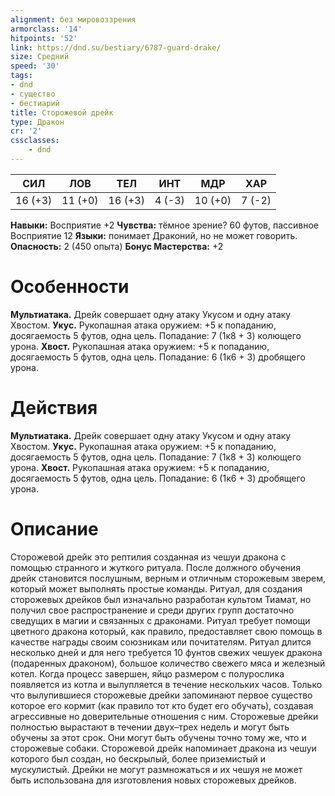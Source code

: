 ```yaml
---
alignment: без мировоззрения
armorclass: '14'
hitpoints: '52'
link: https://dnd.su/bestiary/6787-guard-drake/
size: Средний
speed: '30'
tags:
- dnd
- существо
- бестиарий
title: Сторожевой дрейк
type: Дракон
cr: '2'
cssclasses:
    - dnd
---
```



| СИЛ | ЛОВ | ТЕЛ | ИНТ | МДР | ХАР |
|---|---|---|---|---|---|
| 16 (+3) | 11 (+0) | 16 (+3) | 4 (-3) | 10 (+0) | 7 (-2) |
**Навыки:** Восприятие +2
**Чувства:** тёмное зрение? 60 футов, пассивное Восприятие 12
**Языки:** понимает Драконий, но не может говорить.
**Опасность:** 2 (450 опыта)
**Бонус Мастерства:** +2


# Особенности
**Мультиатака.** Дрейк совершает одну атаку Укусом и одну атаку Хвостом.
**Укус.** Рукопашная атака оружием: +5 к попаданию, досягаемость 5 футов, одна цель. Попадание: 7 (1к8 + 3) колющего урона.
**Хвост.** Рукопашная атака оружием: +5 к попаданию, досягаемость 5 футов, одна цель. Попадание: 6 (1к6 + 3) дробящего урона.


# Действия
**Мультиатака.** Дрейк совершает одну атаку Укусом и одну атаку Хвостом.
**Укус.** Рукопашная атака оружием: +5 к попаданию, досягаемость 5 футов, одна цель. Попадание: 7 (1к8 + 3) колющего урона.
**Хвост.** Рукопашная атака оружием: +5 к попаданию, досягаемость 5 футов, одна цель. Попадание: 6 (1к6 + 3) дробящего урона.


# Описание
Сторожевой дрейк это рептилия созданная из чешуи дракона с помощью странного и жуткого ритуала. После должного обучения дрейк становится послушным, верным и отличным сторожевым зверем, который может выполнять простые команды. Ритуал, для создания сторожевых дрейков был изначально разработан культом Тиамат, но получил свое распространение и среди других групп достаточно сведущих в магии и связанных с драконами. Ритуал требует помощи цветного дракона который, как правило, предоставляет свою помощь в качестве награды своим союзникам или почитателям. Ритуал длится несколько дней и для него требуется 10 фунтов свежих чешуек дракона (подаренных драконом), большое количество свежего мяса и железный котел. Когда процесс завершен, яйцо размером с полурослика появляется из котла и вылупляется в течение нескольких часов. Только что вылупившиеся сторожевые дрейки запоминают первое существо которое его кормит (как правило тот кто будет его обучать), создавая агрессивные но доверительные отношения с ним. Сторожевые дрейки полностью вырастают в течении двух–трех недель и могут быть обучены за этот срок. Они могут быть обучены точно тому же, что и сторожевые собаки. Сторожевой дрейк напоминает дракона из чешуи которого был создан, но бескрылый, более приземистый и мускулистый. Дрейки не могут размножаться и их чешуя не может быть использована для изготовления новых сторожевых дрейков.